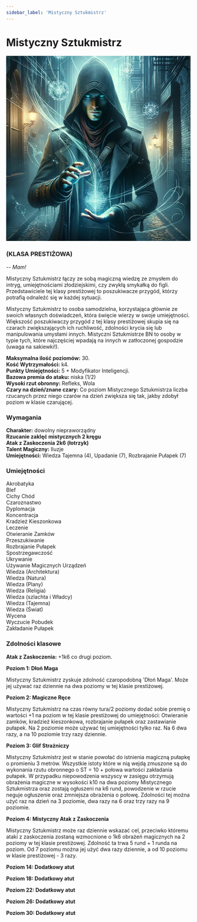 ```yaml
---
sidebar_label: 'Mistyczny Sztukmistrz'
---
```



# Mistyczny Sztukmistrz

![mistyczny sztukmistrz](../../static/img/wiki/mistyczny-sztukmistrz.png)

### (KLASA PRESTIŻOWA)
*-- Mam!*

Mistyczny Sztukmistrz łączy ze sobą magiczną wiedzę ze zmysłem do intryg, umiejętnościami złodziejskimi, czy zwykłą smykałką do figli. Przedstawiciele tej klasy prestiżowej to poszukiwacze przygód, którzy potrafią odnaleźć się w każdej sytuacji.

Mistyczny Sztukmistrz to osoba samodzielna, korzystająca głównie ze swoich własnych doświadczeń, która święcie wierzy w swoje umiejętności. Większość poszukiwaczy przygód z tej klasy prestiżowej skupia się na czarach zwiększających ich ruchliwość, zdolności krycia się lub manipulowania umysłami innych. Mistyczni Sztukmistrze BN to osoby w typie tych, które najczęściej wpadają na innych w zatłoczonej gospodzie (uwaga na sakiewki!).

**Maksymalna ilość poziomów:** 30.\
**Kość Wytrzymałości:** k4.\
**Punkty Umiejętności:** 5 + Modyfikator Inteligencji.\
**Bazowa premia do ataku:** niska (1/2)\
**Wysoki rzut obronny:** Refleks, Wola\
**Czary na dzień/znane czary:** Co poziom Mistycznego Sztukmistrza liczba rzucanych przez niego czarów na dzień zwiększa się tak, jakby zdobył poziom w klasie czarującej.

### Wymagania
**Charakter:** dowolny niepraworządny\
**Rzucanie zaklęć mistycznych 2 kręgu**\
**Atak z Zaskoczenia 2k6 (łotrzyk)**\
**Talent Magiczny:** Iluzje\
**Umiejętności:** Wiedza Tajemna (4), Upadanie (7), Rozbrajanie Pułapek (7)


### Umiejętności
Akrobatyka\
Blef\
Cichy Chód\
Czaroznastwo\
Dyplomacja\
Koncentracja\
Kradzież Kieszonkowa\
Leczenie\
Otwieranie Zamków\
Przeszukiwanie\
Rozbrajanie Pułapek\
Spostrzegawczość\
Ukrywanie\
Używanie Magicznych Urządzeń\
Wiedza (Architektura)\
Wiedza (Natura)\
Wiedza (Plany)\
Wiedza (Religia)\
Wiedza (szlachta i Władcy)\
Wiedza (Tajemna)\
Wiedza (Świat)\
Wycena\
Wyczucie Pobudek\
Zakładanie Pułapek


### Zdolności klasowe

**Atak z Zaskoczenia:** +1k6 co drugi poziom.

**Poziom 1: Dłoń Maga**

Mistyczny Sztukmistrz zyskuje zdolność czaropodobną 'Dłoń Maga'. Może jej używać raz dziennie na dwa poziomy w tej klasie prestiżowej.

**Poziom 2: Magiczne Ręce**

Mistyczny Sztukmistrz na czas równy tura/2 poziomy dodać sobie premię o wartości +1 na poziom w tej klasie prestiżowej do umiejętności: Otwieranie zamków, kradzież kieszonkowa, rozbrajanie pułapek oraz zastawianie pułapek. Na 2 poziomie może używać tej umiejętności tylko raz. Na 6 dwa razy, a na 10 poziomie trzy razy dziennie.

**Poziom 3: Glif Strażniczy**

Mistyczny Sztukmistrz jest w stanie powołać do istnienia magiczną pułapkę o promieniu 3 metrów. Wszystkie istoty które w nią wejdą zmuszone są do wykonania rzutu obronnego o ST = 10 + połowa wartości zakładania pułapek. W przypadku niepowodzenia wszyscy w zasięgu otrzymują obrażenia magiczne w wysokości k10 na dwa poziomy Mistycznego Sztukmistrza oraz zostają ogłuszeni na k6 rund, powodzenie w rzucie neguje ogłuszenie oraz zmniejsza obrażenia o połowę. Zdolności tej można użyć raz na dzień na 3 poziomie, dwa razy na 6 oraz trzy razy na 9 poziomie.

**Poziom 4: Mistyczny Atak z Zaskoczenia**

Mistyczny Sztukmistrz może raz dziennie wskazać cel, przeciwko któremu ataki z zaskoczenia zostaną wzmocnione o 1k6 obrażeń magicznych na 2 poziomy w tej klasie prestiżowej. Zdolność ta trwa 5 rund + 1 runda na poziom. Od 7 poziomu można jej użyć dwa razy dziennie, a od 10 poziomu w klasie prestiżowej - 3 razy.

**Poziom 14: Dodatkowy atut**

**Poziom 18: Dodatkowy atut**

**Poziom 22: Dodatkowy atut**

**Poziom 26: Dodatkowy atut**

**Poziom 30: Dodatkowy atut**

